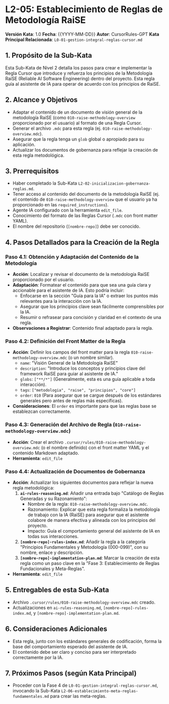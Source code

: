 # L2-05: Establecimiento de Reglas de Metodología RaiSE

**Versión Kata**: 1.0
**Fecha**: {{YYYY-MM-DD}}
**Autor**: CursorRules-GPT
**Kata Principal Relacionada**: `L0-01-gestion-integral-reglas-cursor.md`

## 1. Propósito de la Sub-Kata

Esta Sub-Kata de Nivel 2 detalla los pasos para crear e implementar la Regla Cursor que introduce y refuerza los principios de la Metodología RaiSE (Reliable AI Software Engineering) dentro del proyecto. Esta regla guía al asistente de IA para operar de acuerdo con los principios de RaiSE.

## 2. Alcance y Objetivos

*   Adaptar el contenido de un documento de visión general de la metodología RaiSE (como `010-raise-methodology-overview` proporcionado por el usuario) al formato de una Regla Cursor.
*   Generar el archivo `.mdc` para esta regla (ej. `010-raise-methodology-overview.mdc`).
*   Asegurar que la regla tenga un `glob` global o apropiado para su aplicación.
*   Actualizar los documentos de gobernanza para reflejar la creación de esta regla metodológica.

## 3. Prerrequisitos

*   Haber completado la Sub-Kata `L2-02-inicializacion-gobernanza-reglas.md`.
*   Tener acceso al contenido del documento de la metodología RaiSE (ej. el contenido de `010-raise-methodology-overview` que el usuario ya ha proporcionado en las `required_instructions`).
*   Agente IA configurado con la herramienta `edit_file`.
*   Conocimiento del formato de las Reglas Cursor (`.mdc` con front matter YAML).
*   El nombre del repositorio (`[nombre-repo]`) debe ser conocido.

## 4. Pasos Detallados para la Creación de la Regla

### Paso 4.1: Obtención y Adaptación del Contenido de la Metodología

*   **Acción**: Localizar y revisar el documento de la metodología RaiSE proporcionado por el usuario.
*   **Adaptación**: Formatear el contenido para que sea una guía clara y accionable para el asistente de IA. Esto podría incluir:
    *   Enfocarse en la sección "Guía para la IA" o extraer los puntos más relevantes para la interacción con la IA.
    *   Asegurar que los principios clave sean fácilmente comprensibles por la IA.
    *   Resumir o refrasear para concisión y claridad en el contexto de una regla.
*   **Observaciones a Registrar**: Contenido final adaptado para la regla.

### Paso 4.2: Definición del Front Matter de la Regla

*   **Acción**: Definir los campos del front matter para la regla `010-raise-methodology-overview.mdc` (o un nombre similar).
    *   `name`: "Visión General de la Metodología RaiSE"
    *   `description`: "Introduce los conceptos y principios clave del framework RaiSE para guiar al asistente de IA."
    *   `globs`: `["**/*"]` (Generalmente, esta es una guía aplicable a toda interacción).
    *   `tags`: `["metodologia", "raise", "principios", "core"]`
    *   `order`: `010` (Para asegurar que se cargue después de los estándares generales pero antes de reglas más específicas).
*   **Consideraciones**: El `order` es importante para que las reglas base se establezcan correctamente.

### Paso 4.3: Generación del Archivo de Regla (`010-raise-methodology-overview.mdc`)

*   **Acción**: Crear el archivo `.cursor/rules/010-raise-methodology-overview.mdc` (o el nombre definido) con el front matter YAML y el contenido Markdown adaptado.
*   **Herramienta**: `edit_file`

### Paso 4.4: Actualización de Documentos de Gobernanza

*   **Acción**: Actualizar los siguientes documentos para reflejar la nueva regla metodológica:
    1.  **`ai-rules-reasoning.md`**: Añadir una entrada bajo "Catálogo de Reglas Generadas y su Razonamiento":
        *   Nombre de la regla: `010-raise-methodology-overview.mdc`.
        *   Razonamiento: Explicar que esta regla formaliza la metodología de trabajo con la IA (RaiSE) para asegurar que el asistente colabore de manera efectiva y alineada con los principios del proyecto.
        *   Impacto: Guía el comportamiento general del asistente de IA en todas sus interacciones.
    2.  **`[nombre-repo]-rules-index.md`**: Añadir la regla a la categoría "Principios Fundamentales y Metodología (000-099)", con su nombre, enlace y descripción.
    3.  **`[nombre-repo]-implementation-plan.md`**: Marcar la creación de esta regla como un paso clave en la "Fase 3: Establecimiento de Reglas Fundacionales y Meta-Reglas".
*   **Herramienta**: `edit_file`

## 5. Entregables de esta Sub-Kata

*   Archivo `.cursor/rules/010-raise-methodology-overview.mdc` creado.
*   Actualizaciones en `ai-rules-reasoning.md`, `[nombre-repo]-rules-index.md`, y `[nombre-repo]-implementation-plan.md`.

## 6. Consideraciones Adicionales

*   Esta regla, junto con los estándares generales de codificación, forma la base del comportamiento esperado del asistente de IA.
*   El contenido debe ser claro y conciso para ser interpretado correctamente por la IA.

## 7. Próximos Pasos (según Kata Principal)

*   Proceder con la Fase 4 de `L0-01-gestion-integral-reglas-cursor.md`, invocando la Sub-Kata `L2-06-establecimiento-meta-reglas-fundamentales.md` para crear las meta-reglas. 
